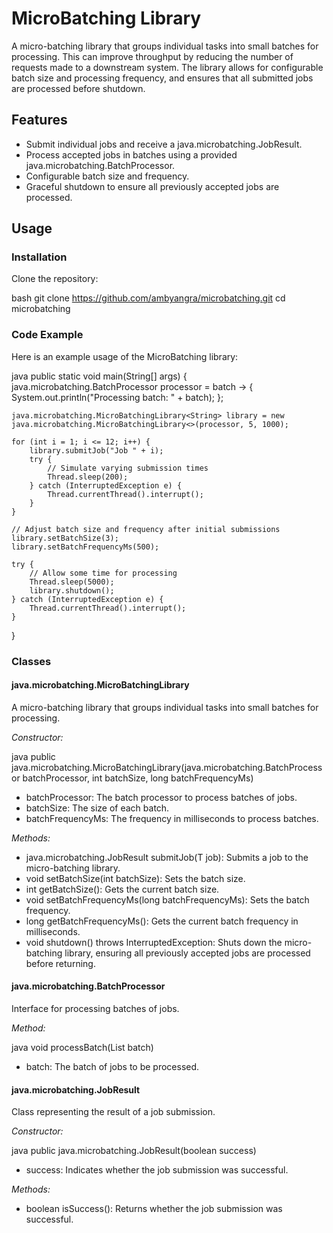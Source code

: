 # MicroBatching Library

A micro-batching library that groups individual tasks into small batches for processing. This can improve throughput by
reducing the number of requests made to a downstream system. The library allows for configurable batch size and
processing frequency, and ensures that all submitted jobs are processed before shutdown.

## Features

- Submit individual jobs and receive a java.microbatching.JobResult.
- Process accepted jobs in batches using a provided java.microbatching.BatchProcessor.
- Configurable batch size and frequency.
- Graceful shutdown to ensure all previously accepted jobs are processed.

## Usage

### Installation

Clone the repository:

bash
git clone <https://github.com/ambyangra/microbatching.git>
cd microbatching

### Code Example

Here is an example usage of the MicroBatching library:

java
public static void main(String[] args) {
java.microbatching.BatchProcessor<String> processor = batch -> {
System.out.println("Processing batch: " + batch);
};

    java.microbatching.MicroBatchingLibrary<String> library = new java.microbatching.MicroBatchingLibrary<>(processor, 5, 1000);

    for (int i = 1; i <= 12; i++) {
        library.submitJob("Job " + i);
        try {
            // Simulate varying submission times
            Thread.sleep(200);
        } catch (InterruptedException e) {
            Thread.currentThread().interrupt();
        }
    }

    // Adjust batch size and frequency after initial submissions
    library.setBatchSize(3);
    library.setBatchFrequencyMs(500);

    try {
        // Allow some time for processing
        Thread.sleep(5000);
        library.shutdown();
    } catch (InterruptedException e) {
        Thread.currentThread().interrupt();
    }

}

### Classes

#### java.microbatching.MicroBatchingLibrary

A micro-batching library that groups individual tasks into small batches for processing.

*Constructor:*

java
public java.microbatching.MicroBatchingLibrary(java.microbatching.BatchProcessor<T> batchProcessor, int batchSize, long
batchFrequencyMs)

- batchProcessor: The batch processor to process batches of jobs.
- batchSize: The size of each batch.
- batchFrequencyMs: The frequency in milliseconds to process batches.

*Methods:*

- java.microbatching.JobResult<T> submitJob(T job): Submits a job to the micro-batching library.
- void setBatchSize(int batchSize): Sets the batch size.
- int getBatchSize(): Gets the current batch size.
- void setBatchFrequencyMs(long batchFrequencyMs): Sets the batch frequency.
- long getBatchFrequencyMs(): Gets the current batch frequency in milliseconds.
- void shutdown() throws InterruptedException: Shuts down the micro-batching library, ensuring all previously accepted
  jobs are processed before returning.

#### java.microbatching.BatchProcessor

Interface for processing batches of jobs.

*Method:*

java
void processBatch(List<T> batch)

- batch: The batch of jobs to be processed.

#### java.microbatching.JobResult

Class representing the result of a job submission.

*Constructor:*

java
public java.microbatching.JobResult(boolean success)

- success: Indicates whether the job submission was successful.

*Methods:*

- boolean isSuccess(): Returns whether the job submission was successful.
